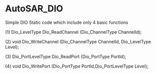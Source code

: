 # AutoSAR_DIO
Simple DIO Static code which include only 4 basic functions 

(1) Dio_LevelType Dio_ReadChannel (Dio_ChannelType ChannelId);

(2) void Dio_WriteChannel (Dio_ChannelType ChannelId, Dio_LevelType Level);

(3) Dio_PortLevelType Dio_ReadPort (Dio_PortType PortId);

(4) void Dio_WritePort (Dio_PortType PortId,Dio_PortLevelType Level);
